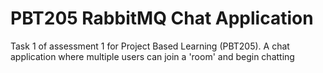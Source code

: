# PBT205 RabbitMQ Chat Application
 Task 1 of assessment 1 for Project Based Learning (PBT205). A chat application where multiple users can join a 'room' and begin chatting
